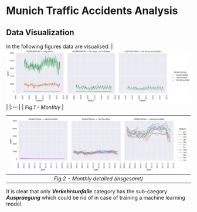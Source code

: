 # Munich Traffic Accidents Analysis

## Data Visualization
In the following figures data are visualised:
| ![a](imgs/monthly.png) |
|:--:|
| *Fig.1 - Monthly* |

|![a](imgs/monthly-insgesamt.png)|
|:--:|
| *Fig.2 - Monthly detailed (insgesamt)* |

It is clear that only  ***Verkehrsunfalle*** category has the sub-caegory ***Auspraegung*** which could be rid of in case of training a machine learning model.

